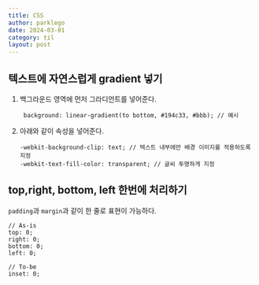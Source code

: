 ```yaml
---
title: CSS
author: parklego
date: 2024-03-01
category: til
layout: post
---
```


## 텍스트에 자연스럽게 gradient 넣기

1. 백그라운드 영역에 먼저 그라디언트를 넣어준다.

   ```
    background: linear-gradient(to bottom, #194c33, #bbb); // 예시
   ```

2. 아래와 같이 속성을 넣어준다.

   ```
   -webkit-background-clip: text; // 텍스트 내부에만 배경 이미지를 적용하도록 지정
   -webkit-text-fill-color: transparent; // 글씨 투명하게 지정
   ```

## top,right, bottom, left 한번에 처리하기

`padding`과 `margin`과 같이 한 줄로 표현이 가능하다.

```
// As-is
top: 0;
right: 0;
bottom: 0;
left: 0;

// To-be
inset: 0;
```
